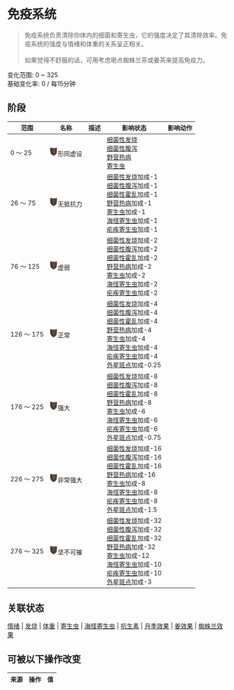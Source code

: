# 免疫系统  
> 免疫系统负责清除你体内的细菌和寄生虫，它的强度决定了其清除效率。免疫系统的强度与情绪和体重的关系呈正相关。<br><br>如果觉得不舒服的话，可用考虑喝点蜘蛛兰茶或姜茶来提高免疫力。  
  
变化范围: 0 ~ 325  
基础变化率: 0 / 每15分钟  
## 阶段  
范围  |  名称  |  描述  |  影响状态  |  影响动作  
----  |  ----  |  ----  |  ----  |  ----  
0 ～ 25  |  <img decoding="async" src="Sprite/Durability.png" href="a.md" style="max-width:20px;max-height:20px;">形同虚设  |    |  [细菌性发烧](BacteriaFever.md)<br>[细菌性腹泻](BacteriaDiarrhoea.md)<br>[野营热病](BacteriaTyphus.md)<br>[寄生虫](Parasites.md)  |    
26 ～ 75  |  <img decoding="async" src="Sprite/Durability.png" href="a.md" style="max-width:20px;max-height:20px;">无抵抗力  |    |  [细菌性发烧](BacteriaFever.md)加成-1<br>[细菌性腹泻](BacteriaDiarrhoea.md)加成-1<br>[细菌性霍乱](BacteriaCholera.md)加成-1<br>[野营热病](BacteriaTyphus.md)加成-1<br>[寄生虫](Parasites.md)加成-1<br>[海怪寄生虫](ParasitesSeahound.md)加成-1<br>[疟疾寄生虫](ParasiteMalaria.md)加成-1  |    
76 ～ 125  |  <img decoding="async" src="Sprite/Durability.png" href="a.md" style="max-width:20px;max-height:20px;">虚弱  |    |  [细菌性发烧](BacteriaFever.md)加成-2<br>[细菌性腹泻](BacteriaDiarrhoea.md)加成-2<br>[细菌性霍乱](BacteriaCholera.md)加成-2<br>[野营热病](BacteriaTyphus.md)加成-2<br>[寄生虫](Parasites.md)加成-2<br>[海怪寄生虫](ParasitesSeahound.md)加成-2<br>[疟疾寄生虫](ParasiteMalaria.md)加成-2  |    
126 ～ 175  |  <img decoding="async" src="Sprite/Durability.png" href="a.md" style="max-width:20px;max-height:20px;">正常  |    |  [细菌性发烧](BacteriaFever.md)加成-4<br>[细菌性腹泻](BacteriaDiarrhoea.md)加成-4<br>[细菌性霍乱](BacteriaCholera.md)加成-4<br>[野营热病](BacteriaTyphus.md)加成-4<br>[寄生虫](Parasites.md)加成-4<br>[海怪寄生虫](ParasitesSeahound.md)加成-4<br>[疟疾寄生虫](ParasiteMalaria.md)加成-4<br>[外星斑点](AlienSpots.md)加成-0.25  |    
176 ～ 225  |  <img decoding="async" src="Sprite/Durability.png" href="a.md" style="max-width:20px;max-height:20px;">强大  |    |  [细菌性发烧](BacteriaFever.md)加成-8<br>[细菌性腹泻](BacteriaDiarrhoea.md)加成-8<br>[细菌性霍乱](BacteriaCholera.md)加成-8<br>[野营热病](BacteriaTyphus.md)加成-8<br>[寄生虫](Parasites.md)加成-6<br>[海怪寄生虫](ParasitesSeahound.md)加成-6<br>[疟疾寄生虫](ParasiteMalaria.md)加成-6<br>[外星斑点](AlienSpots.md)加成-0.75  |    
226 ～ 275  |  <img decoding="async" src="Sprite/Durability.png" href="a.md" style="max-width:20px;max-height:20px;">非常强大  |    |  [细菌性发烧](BacteriaFever.md)加成-16<br>[细菌性腹泻](BacteriaDiarrhoea.md)加成-16<br>[细菌性霍乱](BacteriaCholera.md)加成-16<br>[野营热病](BacteriaTyphus.md)加成-16<br>[寄生虫](Parasites.md)加成-8<br>[海怪寄生虫](ParasitesSeahound.md)加成-8<br>[疟疾寄生虫](ParasiteMalaria.md)加成-8<br>[外星斑点](AlienSpots.md)加成-1.5  |    
276 ～ 325  |  <img decoding="async" src="Sprite/Durability.png" href="a.md" style="max-width:20px;max-height:20px;">坚不可摧  |    |  [细菌性发烧](BacteriaFever.md)加成-32<br>[细菌性腹泻](BacteriaDiarrhoea.md)加成-32<br>[细菌性霍乱](BacteriaCholera.md)加成-32<br>[野营热病](BacteriaTyphus.md)加成-32<br>[寄生虫](Parasites.md)加成-12<br>[海怪寄生虫](ParasitesSeahound.md)加成-10<br>[疟疾寄生虫](ParasiteMalaria.md)加成-10<br>[外星斑点](AlienSpots.md)加成-3  |    
## 关联状态  
[情绪](Morale.md)  |  [发烧](Fever.md)  |  [体重](Weight.md)  |  [寄生虫](Parasites.md)  |  [海怪寄生虫](ParasitesSeahound.md)  |  [抗生素](AntibioticsEffect.md)  |  [月季效果](ChinaRoseEffect.md)  |  [姜效果](GingerEffect.md)  |  [蜘蛛兰效果](SpiderLilyEffect.md)  
## 可被以下操作改变  
来源  |  操作  |  值  
----  |  ----  |  ----  

